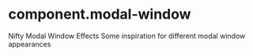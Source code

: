 # component.modal-window

Nifty Modal Window Effects Some inspiration for different modal window appearances
